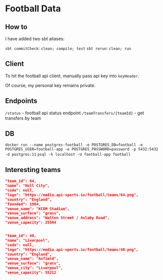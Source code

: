 # Football Data

## How to 

I have added two sbt aliases:

`sbt commitCheck`: `clean; compile; test`
`sbt rerun`: `clean; run`

## Client

To hit the football api client, manually pass api key into `keyHeader`.

Of course, my personal key remains private.

## Endpoints

`/status` - football api status endpoint
`/teamTransfers/{teamId}` - get transfers by team

## DB 

`docker run --name postgres-football -e POSTGRES_DB=football -e POSTGRES_USER=football-app -e POSTGRES_PASSWORD=password -p 5432:5432 -d postgres:11`
`psql -h localhost -U football-app football`

## Interesting teams

```json
"team_id": 64,
"name": "Hull City",
"code": null,
"logo": "https://media.api-sports.io/football/teams/64.png",
"country": "England",
"founded": 1904,
"venue_name": "KCOM Stadium",
"venue_surface": "grass",
"venue_address": "Walton Street / Anlaby Road",
"venue_capacity": 25504


"team_id": 40,
"name": "Liverpool",
"code": null,
"logo": "https://media.api-sports.io/football/teams/40.png",
"country": "England",
"venue_name": "Anfield",
"venue_surface": "grass",
"venue_city": "Liverpool",
"venue_capacity": 55212
```